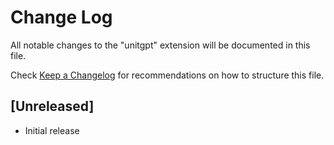 # Change Log

All notable changes to the "unitgpt" extension will be documented in this file.

Check [Keep a Changelog](http://keepachangelog.com/) for recommendations on how to structure this file.

## [Unreleased]

- Initial release